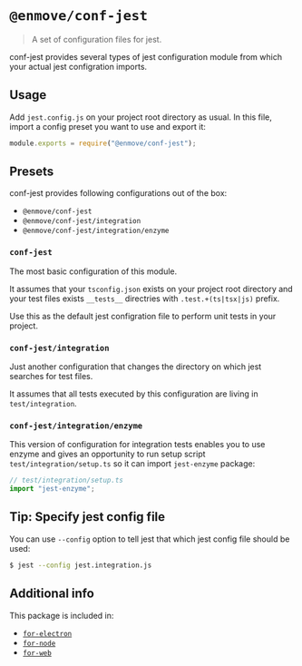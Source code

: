 
# `@enmove/conf-jest`

> A set of configuration files for jest.

conf-jest provides several types of jest configuration module from which your actual jest configration imports.

## Usage

Add `jest.config.js` on your project root directory as usual. In this file, import a config preset you want to use and export it:

```js
module.exports = require("@enmove/conf-jest");
```

## Presets

conf-jest provides following configurations out of the box:

- `@enmove/conf-jest`
- `@enmove/conf-jest/integration`
- `@enmove/conf-jest/integration/enzyme`

### `conf-jest`

The most basic configuration of this module. 

It assumes that your `tsconfig.json` exists on your project root directory and your test files exists `__tests__` directries with `.test.+(ts|tsx|js)` prefix.

Use this as the default jest configration file to perform unit tests in your project.

### `conf-jest/integration`

Just another configuration that changes the directory on which jest searches for test files.

It assumes that all tests executed by this configuration are living in `test/integration`.


### `conf-jest/integration/enzyme`

This version of configuration for integration tests enables you to use enzyme and gives an opportunity to run setup script `test/integration/setup.ts` so it can import `jest-enzyme` package:

```ts
// test/integration/setup.ts
import "jest-enzyme";
```

## Tip: Specify jest config file

You can use `--config` option to tell jest that which jest config file should be used:

```sh
$ jest --config jest.integration.js
```

## Additional info

This package is included in:

- [`for-electron`](../for-electron#readme)
- [`for-node`](../for-node#readme)
- [`for-web`](../for-web#readme)
